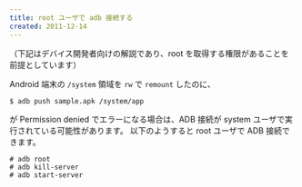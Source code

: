 ```yaml
---
title: root ユーザで adb 接続する
created: 2011-12-14
---
```


（下記はデバイス開発者向けの解説であり、root を取得する権限があることを前提としています）

Android 端末の `/system` 領域を `rw` で `remount` したのに、

```
$ adb push sample.apk /system/app
```

が Permission denied でエラーになる場合は、ADB 接続が system ユーザで実行されている可能性があります。
以下のようすると root ユーザで ADB 接続できます。

```
# adb root
# adb kill-server
# adb start-server
```

